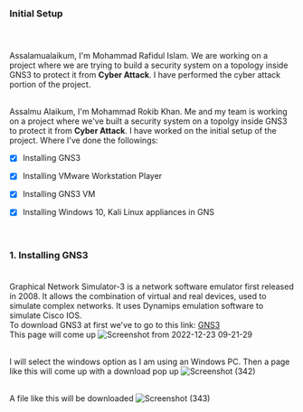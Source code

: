 ### Initial Setup <br> <br><br>

Assalamualaikum, I'm Mohammad Rafidul Islam. We are working on a project where we are trying to build a security system on a topology inside GNS3 to protect it from **Cyber Attack**. I have performed the cyber attack portion of the project.<br><br>

Assalmu Alaikum,
I'm Mohammad Rokib Khan. Me and my team is working on a project where we've built a security system on a topolgy inside GNS3 to protect it from **Cyber Attack**. I have worked on the initial setup of the project. Where I've done the followings:
<br>
- [x] Installing GNS3
- [x] Installing VMware Workstation Player
- [x] Installing GNS3 VM
- [x] Installing Windows 10, Kali Linux appliances in GNS
<br><br><br>


### 1. Installing GNS3 <br> <br>

Graphical Network Simulator-3 is a network software emulator first released in 2008. It allows the combination of virtual and real devices, used to simulate complex networks. It uses Dynamips emulation software to simulate Cisco IOS.<br>
To download GNS3 at first we've to go to this link: [GNS3](https://www.gns3.com/software/download/)<br>
This page will come up
![Screenshot from 2022-12-23 09-21-29](https://user-images.githubusercontent.com/60141836/209264595-99aacdb8-f413-4cd0-824c-23a41d74b45a.png)
<br><br>

I will select the windows option as I am using an Windows PC. Then a page like this will come up with a download pop up
![Screenshot (342)](https://user-images.githubusercontent.com/60141836/209265435-529f53a3-80b9-43da-975f-780d43a71a88.png)
<br><br>

A file like this will be downloaded
![Screenshot (343)](https://user-images.githubusercontent.com/60141836/209265454-d5153599-8304-4ed5-9bcc-39857bbfb50a.png)
<br><br>
